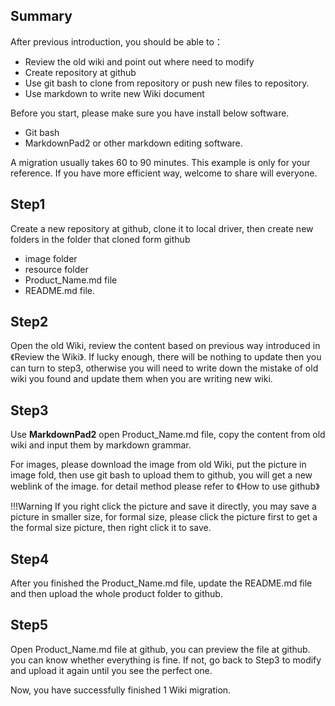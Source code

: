 ## Summary

After previous introduction, you should be able to：
* Review the old wiki and point out where need to modify
* Create repository at github
* Use git bash to clone from repository or push new files to repository.
* Use markdown to write new Wiki document

Before you start, please make sure you have install below software.
- Git bash
- MarkdownPad2 or other markdown editing software. 

A migration usually takes 60 to 90 minutes. This example is only for your reference. If you have more efficient way, welcome to share will everyone.

## Step1
Create a new repository at github, clone it to local driver, then create new folders in the folder that cloned form github
- image folder
- resource folder
- Product_Name.md file
- README.md file.

## Step2
Open the old Wiki, review the content based on previous way introduced in 《Review the Wiki》. If lucky enough, there will be nothing to update then you can turn to step3, otherwise you will need to write down  the mistake of old wiki you found and update them when you are writing new wiki.

## Step3
Use **MarkdownPad2** open Product_Name.md file, copy the content from old wiki and input them by markdown grammar.

For images, please download the image from old Wiki, put the picture in image fold, then use git bash to upload them to github, you will get a new weblink of the image. for detail method please refer to 《How to use github》

!!!Warning
If you right click the picture and save it directly, you may save a picture in smaller size, for formal size, please click the picture first to get a the formal size picture, then right click it to save.

## Step4
After you finished the Product_Name.md file, update the README.md file and then upload the whole product folder to github.

## Step5
Open Product_Name.md file at github, you can preview the file at github. you can know whether everything is fine. If not, go back to Step3 to modify and upload it again until you see the perfect one.

Now, you have successfully finished 1 Wiki migration.
